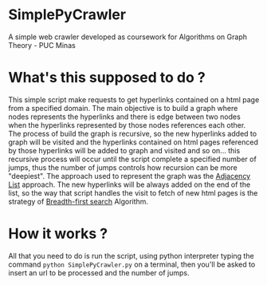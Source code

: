 # SimplePyCrawler

A simple web crawler developed as coursework for Algorithms on Graph Theory - PUC Minas 


# What's this supposed to do ?

This simple script make requests to get hyperlinks contained on a html page from a specified domain. The main objective is to build a graph where nodes represents the hyperlinks and there is edge between two nodes when the hyperlinks represented by those nodes references each other. The process of build the graph is recursive, so the new hyperlinks added to graph will be visited and the hyperlinks contained on html pages referenced by those hyperlinks will be added to graph and visited and so on... this recursive process will occur until the script complete a specified number of jumps, thus the number of jumps controls how recursion can be more "deepiest". The approach used to represent the graph was the [Adjacency List](https://en.wikipedia.org/wiki/Adjacency_list) approach. The new hyperlinks will be always added on the end of the list, so the way that script handles the visit to fetch of new html pages is the strategy of [Breadth-first search](https://en.wikipedia.org/wiki/Breadth-first_search) Algorithm.

# How it works ?

All that you need to do is run the script, using python interpreter typing the command  ```python SimplePyCrawler.py``` on a terminal, then you'll be asked to insert an url to be processed and the number of jumps.

